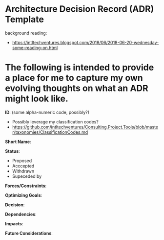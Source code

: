 Architecture Decision Record (ADR) Template
====
background reading:
* https://intltechventures.blogspot.com/2018/06/2018-06-20-wednesday-some-reading-on.html
    
The following is intended to provide a place for me to capture my own evolving thoughts on what an ADR might look like.
====

__ID__: (some alpha-numeric code, possibly?)
* Possibly leverage my classification codes?
* https://github.com/intltechventures/Consulting.Project.Tools/blob/master/taxonomies/ClassificationCodes.md 

__Short Name__:


__Status__:
* Proposed
* Acccepted
* Withdrawn
* Supeceded by 

__Forces/Constraints__:



__Optimizing Goals__:



__Decision__:



__Dependencies__:



__Impacts__:




__Future Considerations__:




